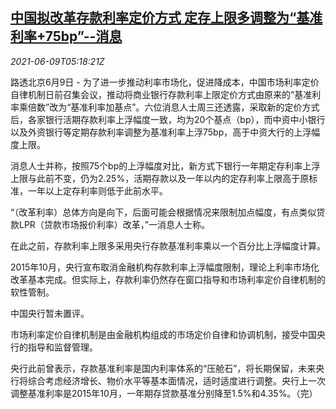 <!--1623216662000-->
[中国拟改革存款利率定价方式 定存上限多调整为“基准利率+75bp”--消息](https://cn.reuters.com/article/china-commercial-bank-deposit-rate-0609-idCNKCS2DL0DJ)
------

<div><i>2021-06-09T05:18:21Z</i></div><p>路透北京6月9日 - 为了进一步推动利率市场化，促进降成本，中国市场利率定价自律机制日前召集会议，推动将商业银行存款利率上限定价方式由原来的“基准利率乘倍数”改为“基准利率加基点”。六位消息人士周三还透露，采取新的定价方式后，各家银行活期存款利率上浮幅度一致，均为20个基点（bp），而中资中小银行以及外资银行等定期存款利率调整为基准利率上浮75bp，高于中资大行的上浮幅度上限。</p><p>消息人士并称，按照75个bp的上浮幅度对比，新方式下银行一年期定存利率上浮上限与此前不变，仍为2.25%，活期存款以及一年以内的定存利率上限高于原标准，一年以上定存利率则低于此前水平。</p><p>“（改革利率）总体方向是向下，后面可能会根据情况来限制加点幅度，有点类似贷款LPR（贷款市场报价利率）改革，”一消息人士称。</p><p>在此之前，存款利率上限多采用央行存款基准利率乘以一个百分比上浮幅度计算。</p><p>2015年10月，央行宣布取消金融机构存款利率上浮幅度限制，理论上利率市场化改革基本完成。但实际上，存款利率仍然存在窗口指导和市场利率定价自律机制的软性管制。</p><p>中国央行暂未置评。</p><p>市场利率定价自律机制是由金融机构组成的市场定价自律和协调机制，接受中国央行的指导和监督管理。</p><p>央行此前曾表示，存款基准利率是国内利率体系的“压舱石”，将长期保留，未来央行将综合考虑经济增长、物价水平等基本面情况，适时适度进行调整。央行上一次调整基准利率是2015年10月，一年期存贷款基准分别降至1.5%和4.35%。（完）</p>
